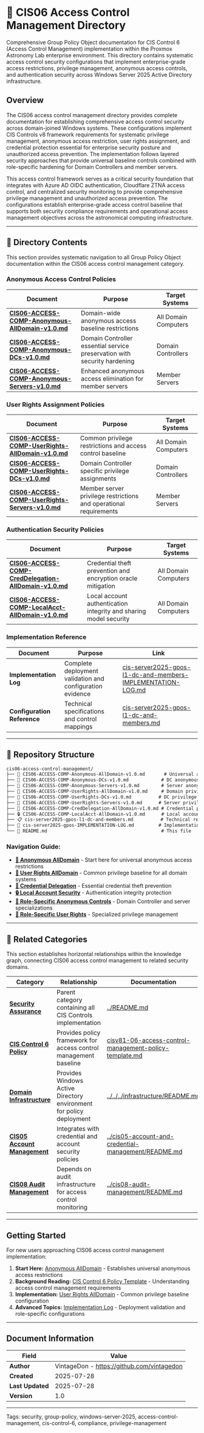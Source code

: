 <!--
---
title: "CIS06 Access Control Management Directory"
description: "Comprehensive Group Policy Object documentation for CIS Control 6 (Access Control Management) implementation, establishing systematic access control security, privilege management, and authentication protection across Windows Server 2025 Active Directory infrastructure"
author: "VintageDon - https://github.com/vintagedon"
ai_contributor: "Anthropic Claude 4 Sonnet (claude-4-sonnet-20250514)"
date: "2025-07-28"
version: "1.0"
status: "Published"
tags:
- type: directory-overview
- domain: security
- tech: windows-server-2025
- tech: group-policy
- compliance: cis-control-6
- phase: phase-2
related_documents:
- "[Security Assurance Directory](../README.md)"
- "[CIS Control 6 Policy Template](../../policies-and-procedures/cis-security-policy-templates/cisv81-06-access-control-management-policy-template.md)"
- "[Domain Infrastructure](../../../infrastructure/README.md)"
---
-->

# 🔐 **CIS06 Access Control Management Directory**

Comprehensive Group Policy Object documentation for CIS Control 6 (Access Control Management) implementation within the Proxmox Astronomy Lab enterprise environment. This directory contains systematic access control security configurations that implement enterprise-grade access restrictions, privilege management, anonymous access controls, and authentication security across Windows Server 2025 Active Directory infrastructure.

## **Overview**

The CIS06 access control management directory provides complete documentation for establishing comprehensive access control security across domain-joined Windows systems. These configurations implement CIS Controls v8 framework requirements for systematic privilege management, anonymous access restriction, user rights assignment, and credential protection essential for enterprise security posture and unauthorized access prevention. The implementation follows layered security approaches that provide universal baseline controls combined with role-specific hardening for Domain Controllers and member servers.

This access control framework serves as a critical security foundation that integrates with Azure AD OIDC authentication, Cloudflare ZTNA access control, and centralized security monitoring to provide comprehensive privilege management and unauthorized access prevention. The configurations establish enterprise-grade access control baseline that supports both security compliance requirements and operational access management objectives across the astronomical computing infrastructure.

---

## **📂 Directory Contents**

This section provides systematic navigation to all Group Policy Object documentation within the CIS06 access control management category.

### **Anonymous Access Control Policies**

| **Document** | **Purpose** | **Target Systems** |
|--------------|-------------|-------------------|
| **[CIS06-ACCESS-COMP-Anonymous-AllDomain-v1.0.md](CIS06-ACCESS-COMP-Anonymous-AllDomain-v1.0.md)** | Domain-wide anonymous access baseline restrictions | All Domain Computers |
| **[CIS06-ACCESS-COMP-Anonymous-DCs-v1.0.md](CIS06-ACCESS-COMP-Anonymous-DCs-v1.0.md)** | Domain Controller essential service preservation with security hardening | Domain Controllers |
| **[CIS06-ACCESS-COMP-Anonymous-Servers-v1.0.md](CIS06-ACCESS-COMP-Anonymous-Servers-v1.0.md)** | Enhanced anonymous access elimination for member servers | Member Servers |

### **User Rights Assignment Policies**

| **Document** | **Purpose** | **Target Systems** |
|--------------|-------------|-------------------|
| **[CIS06-ACCESS-COMP-UserRights-AllDomain-v1.0.md](CIS06-ACCESS-COMP-UserRights-AllDomain-v1.0.md)** | Common privilege restrictions and access control baseline | All Domain Computers |
| **[CIS06-ACCESS-COMP-UserRights-DCs-v1.0.md](CIS06-ACCESS-COMP-UserRights-DCs-v1.0.md)** | Domain Controller specific privilege assignments | Domain Controllers |
| **[CIS06-ACCESS-COMP-UserRights-Servers-v1.0.md](CIS06-ACCESS-COMP-UserRights-Servers-v1.0.md)** | Member server privilege restrictions and operational requirements | Member Servers |

### **Authentication Security Policies**

| **Document** | **Purpose** | **Target Systems** |
|--------------|-------------|-------------------|
| **[CIS06-ACCESS-COMP-CredDelegation-AllDomain-v1.0.md](CIS06-ACCESS-COMP-CredDelegation-AllDomain-v1.0.md)** | Credential theft prevention and encryption oracle mitigation | All Domain Computers |
| **[CIS06-ACCESS-COMP-LocalAcct-AllDomain-v1.0.md](CIS06-ACCESS-COMP-LocalAcct-AllDomain-v1.0.md)** | Local account authentication integrity and sharing model security | All Domain Computers |

### **Implementation Reference**

| **Document** | **Purpose** | **Link** |
|--------------|-------------|----------|
| **Implementation Log** | Complete deployment validation and configuration evidence | [cis-server2025-gpos-l1-dc-and-members-IMPLEMENTATION-LOG.md](cis-server2025-gpos-l1-dc-and-members-IMPLEMENTATION-LOG.md) |
| **Configuration Reference** | Technical specifications and control mappings | [cis-server2025-gpos-l1-dc-and-members.md](cis-server2025-gpos-l1-dc-and-members.md) |

---

## **📁 Repository Structure**

```markdown
cis06-access-control-management/
├── 🚫 CIS06-ACCESS-COMP-Anonymous-AllDomain-v1.0.md       # Universal anonymous restrictions
├── 🚫 CIS06-ACCESS-COMP-Anonymous-DCs-v1.0.md            # DC anonymous controls
├── 🚫 CIS06-ACCESS-COMP-Anonymous-Servers-v1.0.md        # Server anonymous hardening
├── 👤 CIS06-ACCESS-COMP-UserRights-AllDomain-v1.0.md     # Domain privilege baseline
├── 👤 CIS06-ACCESS-COMP-UserRights-DCs-v1.0.md          # DC privilege management
├── 👤 CIS06-ACCESS-COMP-UserRights-Servers-v1.0.md      # Server privilege control
├── 🔑 CIS06-ACCESS-COMP-CredDelegation-AllDomain-v1.0.md # Credential protection
├── 🔒 CIS06-ACCESS-COMP-LocalAcct-AllDomain-v1.0.md      # Local account security
├── 📋 cis-server2025-gpos-l1-dc-and-members.md          # Technical reference
├── 📝 cis-server2025-gpos-IMPLEMENTATION-LOG.md         # Implementation evidence
└── 📄 README.md                                          # This file
```

### **Navigation Guide:**

- **[🚫 Anonymous AllDomain](CIS06-ACCESS-COMP-Anonymous-AllDomain-v1.0.md)** - Start here for universal anonymous access restrictions
- **[👤 User Rights AllDomain](CIS06-ACCESS-COMP-UserRights-AllDomain-v1.0.md)** - Common privilege baseline for all domain systems
- **[🔑 Credential Delegation](CIS06-ACCESS-COMP-CredDelegation-AllDomain-v1.0.md)** - Essential credential theft prevention
- **[🔒 Local Account Security](CIS06-ACCESS-COMP-LocalAcct-AllDomain-v1.0.md)** - Authentication integrity protection
- **[🚫 Role-Specific Anonymous Controls](CIS06-ACCESS-COMP-Anonymous-DCs-v1.0.md)** - Domain Controller and server specializations
- **[👤 Role-Specific User Rights](CIS06-ACCESS-COMP-UserRights-DCs-v1.0.md)** - Specialized privilege management

---

## **🔗 Related Categories**

This section establishes horizontal relationships within the knowledge graph, connecting CIS06 access control management to related security domains.

| **Category** | **Relationship** | **Documentation** |
|--------------|------------------|-------------------|
| **[Security Assurance](../README.md)** | Parent category containing all CIS Controls implementation | [../README.md](../README.md) |
| **[CIS Control 6 Policy](../../policies-and-procedures/cis-security-policy-templates/cisv81-06-access-control-management-policy-template.md)** | Provides policy framework for access control management baseline | [cisv81-06-access-control-management-policy-template.md](../../policies-and-procedures/cis-security-policy-templates/cisv81-06-access-control-management-policy-template.md) |
| **[Domain Infrastructure](../../../infrastructure/README.md)** | Provides Windows Active Directory environment for policy deployment | [../../../infrastructure/README.md](../../../infrastructure/README.md) |
| **[CIS05 Account Management](../cis05-account-and-credential-management/README.md)** | Integrates with credential and account security policies | [../cis05-account-and-credential-management/README.md](../cis05-account-and-credential-management/README.md) |
| **[CIS08 Audit Management](../cis08-audit-management/README.md)** | Depends on audit infrastructure for access control monitoring | [../cis08-audit-management/README.md](../cis08-audit-management/README.md) |

---

## **Getting Started**

For new users approaching CIS06 access control management implementation:

1. **Start Here:** [Anonymous AllDomain](CIS06-ACCESS-COMP-Anonymous-AllDomain-v1.0.md) - Establishes universal anonymous access restrictions
2. **Background Reading:** [CIS Control 6 Policy Template](../../policies-and-procedures/cis-security-policy-templates/cisv81-06-access-control-management-policy-template.md) - Understanding access control management requirements
3. **Implementation:** [User Rights AllDomain](CIS06-ACCESS-COMP-UserRights-AllDomain-v1.0.md) - Common privilege baseline configuration
4. **Advanced Topics:** [Implementation Log](cis-server2025-gpos-l1-dc-and-members-IMPLEMENTATION-LOG.md) - Deployment validation and role-specific configurations

---

## **Document Information**

| **Field** | **Value** |
|-----------|-----------|
| **Author** | VintageDon - <https://github.com/vintagedon> |
| **Created** | 2025-07-28 |
| **Last Updated** | 2025-07-28 |
| **Version** | 1.0 |

---
Tags: security, group-policy, windows-server-2025, access-control-management, cis-control-6, compliance, privilege-management
